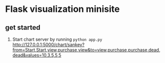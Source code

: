 # Flask visualization minisite

## get started

1. Start chart server by running `python app.py`
http://127.0.0.1:5000/chart/sankey?from=Start,Start,view,purchase,view&to=view,purchase,purchase,dead,dead&values=10,3,5,5,5